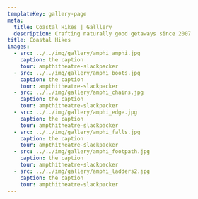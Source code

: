 ```yaml
---
templateKey: gallery-page
meta:
  title: Coastal Hikes | Galllery
  description: Crafting naturally good getaways since 2007
title: Coastal Hikes
images:
  - src: ../../img/gallery/amphi_amphi.jpg
    caption: the caption
    tour: ampthitheatre-slackpacker
  - src: ../../img/gallery/amphi_boots.jpg
    caption: the caption
    tour: ampthitheatre-slackpacker
  - src: ../../img/gallery/amphi_chains.jpg
    caption: the caption
    tour: ampthitheatre-slackpacker
  - src: ../../img/gallery/amphi_edge.jpg
    caption: the caption
    tour: ampthitheatre-slackpacker
  - src: ../../img/gallery/amphi_falls.jpg
    caption: the caption
    tour: ampthitheatre-slackpacker
  - src: ../../img/gallery/amphi_footpath.jpg
    caption: the caption
    tour: ampthitheatre-slackpacker
  - src: ../../img/gallery/amphi_ladders2.jpg
    caption: the caption
    tour: ampthitheatre-slackpacker
---
```

